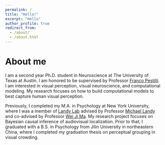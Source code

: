 ```yaml
---
permalink: /
title: "Hello!"
excerpt: "Hello"
author_profile: true
redirect_from: 
  - /about/
  - /about.html
---
```


About me
======
I am a second year Ph.D. student in Neuroscience at The University of Texas at Austin. I am honored to be supervised by Professor [Franco Pestilli](https://liberalarts.utexas.edu/psychology/faculty/fp4834). I am interested in visual perception, visual neuroscience, and computational modeling. My research focuses on how to build computational models to best capture human visual perception.

Previously, I completed my M.A. in Psychology at New York University, where I was a member of [Landy Lab](http://wp.nyu.edu/landylab) advised by Professor [Michael Landy](https://as.nyu.edu/faculty/michael-s-landy.html) and co-advised by Professor [Wei Ji Ma](https://as.nyu.edu/faculty/weiji-ma.html). My research project focuses on Bayesian causal inference of audiovisual localization. Prior to that, I graduated with a B.S. in Psychology from Jilin University in northeastern China, where I completed my graduation thesis on perceptual grouping in visual crowding.
